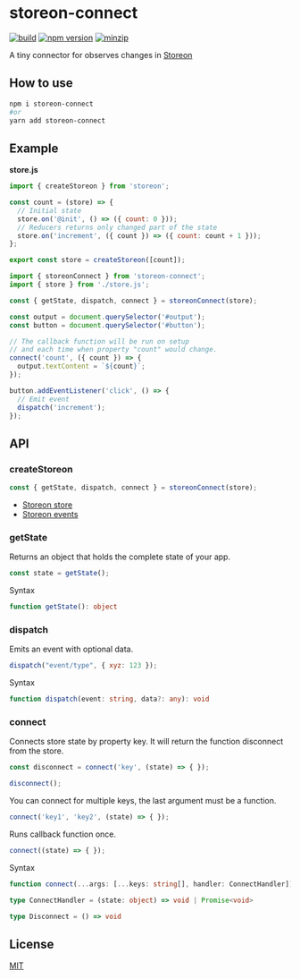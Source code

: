 # storeon-connect

[![build](https://github.com/shoonia/storeon-connect/actions/workflows/ci.yml/badge.svg)](https://github.com/shoonia/storeon-connect/actions/workflows/ci.yml)
[![npm version](https://badgen.net/npm/v/storeon-connect)](https://www.npmjs.com/package/storeon-connect)
[![minzip](https://badgen.net/bundlephobia/minzip/storeon-connect)](https://bundlephobia.com/result?p=storeon-connect)

A tiny connector for observes changes in [Storeon](https://github.com/storeon/storeon)

## How to use

```bash
npm i storeon-connect
#or
yarn add storeon-connect
```

## Example

**store.js**

```js
import { createStoreon } from 'storeon';

const count = (store) => {
  // Initial state
  store.on('@init', () => ({ count: 0 }));
  // Reducers returns only changed part of the state
  store.on('increment', ({ count }) => ({ count: count + 1 }));
};

export const store = createStoreon([count]);
```

```js
import { storeonConnect } from 'storeon-connect';
import { store } from './store.js';

const { getState, dispatch, connect } = storeonConnect(store);

const output = document.querySelector('#output');
const button = document.querySelector('#button');

// The callback function will be run on setup
// and each time when property "count" would change.
connect('count', ({ count }) => {
  output.textContent = `${count}`;
});

button.addEventListener('click', () => {
  // Emit event
  dispatch('increment');
});
```

## API

### createStoreon

```js
const { getState, dispatch, connect } = storeonConnect(store);
```

- [Storeon store](https://github.com/storeon/storeon#store)
- [Storeon events](https://github.com/storeon/storeon#events)

### getState

Returns an object that holds the complete state of your app.

```js
const state = getState();
```

Syntax

```ts
function getState(): object
```

### dispatch

Emits an event with optional data.

```js
dispatch("event/type", { xyz: 123 });
```

Syntax

```ts
function dispatch(event: string, data?: any): void
```

### connect

Connects store state by property key. It will return the function disconnect from the store.

```js
const disconnect = connect('key', (state) => { });

disconnect();
```

You can connect for multiple keys, the last argument must be a function.

```js
connect('key1', 'key2', (state) => { });
```

Runs callback function once.

```js
connect((state) => { });
```

Syntax

```ts
function connect(...args: [...keys: string[], handler: ConnectHandler]): Disconnect

type ConnectHandler = (state: object) => void | Promise<void>

type Disconnect = () => void
```

## License

[MIT](./LICENSE)
